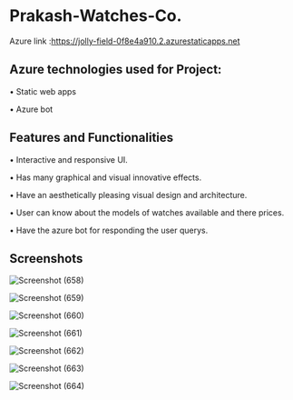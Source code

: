 # Prakash-Watches-Co.
Azure link :https://jolly-field-0f8e4a910.2.azurestaticapps.net


## Azure technologies used for Project:

• Static web apps

• Azure bot

## Features and Functionalities

• Interactive and responsive UI.

• Has many graphical and visual innovative effects.

• Have an aesthetically pleasing visual design and architecture.

• User can know about the models of watches available and there prices.

• Have the azure bot for responding the user querys.


## Screenshots

![Screenshot (658)](https://user-images.githubusercontent.com/110903647/215848776-0d67bd0b-230a-4264-b472-a19b4557492d.png)


![Screenshot (659)](https://user-images.githubusercontent.com/110903647/215849800-e0958c6f-5662-4aa6-bd04-1c88b983c5db.png)


![Screenshot (660)](https://user-images.githubusercontent.com/110903647/215849847-be4b31f4-28a2-45a1-8d50-c451afc635ae.png)


![Screenshot (661)](https://user-images.githubusercontent.com/110903647/215849880-cdfc2200-0047-436d-9c73-efce00ab1097.png)


![Screenshot (662)](https://user-images.githubusercontent.com/110903647/215849908-608e159e-f978-4c66-9f56-35e6f2bb2078.png)


![Screenshot (663)](https://user-images.githubusercontent.com/110903647/215849942-ea81594f-26c7-4ad1-be19-a62848854005.png)

![Screenshot (664)](https://user-images.githubusercontent.com/110903647/215850897-8c254326-b2ff-4707-aeab-900614cf8d7a.png)

